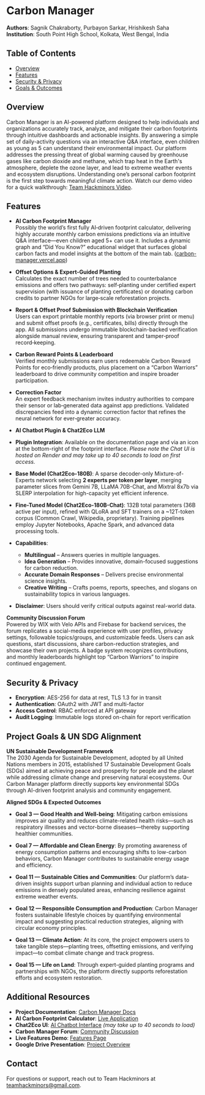 # Carbon Manager

**Authors**: Sagnik Chakraborty, Purbayon Sarkar, Hrishikesh Saha  
**Institution**: South Point High School, Kolkata, West Bengal, India

## Table of Contents

- [Overview](#overview)
- [Features](#features)
- [Security & Privacy](#security--privacy)
- [Goals & Outcomes](#project-goals--&--un--SDG--Alignment)

## Overview

Carbon Manager is an AI-powered platform designed to help individuals and organizations accurately track, analyze, and mitigate their carbon footprints through intuitive dashboards and actionable insights. By answering a simple set of daily-activity questions via an interactive Q&A interface, even children as young as 5 can understand their environmental impact. Our platform addresses the pressing threat of global warming caused by greenhouse gases like carbon dioxide and methane, which trap heat in the Earth's atmosphere, deplete the ozone layer, and lead to extreme weather events and ecosystem disruptions. Understanding one’s personal carbon footprint is the first step towards meaningful climate action. Watch our demo video for a quick walkthrough: [Team Hackminors Video](https://www.youtube.com/watch?v=ENhW6AN1RK0).
## Features

- **AI Carbon Footprint Manager**  
  Possibly the world’s first fully AI‑driven footprint calculator, delivering highly accurate monthly carbon emissions predictions via an intuitive Q&A interface—even children aged 5+ can use it. Includes a dynamic graph and “Did You Know?” educational widget that surfaces global carbon facts and model insights at the bottom of the main tab. ([carbon-manager.vercel.app](https://carbon-manager.vercel.app/features))

- **Offset Options & Expert-Guided Planting**  
  Calculates the exact number of trees needed to counterbalance emissions and offers two pathways: self‑planting under certified expert supervision (with issuance of planting certificates) or donating carbon credits to partner NGOs for large‑scale reforestation projects.

- **Report & Offset Proof Submission with Blockchain Verification**  
  Users can export printable monthly reports (via browser print or menu) and submit offset proofs (e.g., certificates, bills) directly through the app. All submissions undergo immutable blockchain-backed verification alongside manual review, ensuring transparent and tamper‑proof record‑keeping.

- **Carbon Reward Points & Leaderboard**  
  Verified monthly submissions earn users redeemable Carbon Reward Points for eco‑friendly products, plus placement on a “Carbon Warriors” leaderboard to drive community competition and inspire broader participation.

- **Correction Factor**  
  An expert feedback mechanism invites industry authorities to compare their sensor or lab‑generated data against app predictions. Validated discrepancies feed into a dynamic correction factor that refines the neural network for ever‑greater accuracy.

- **AI Chatbot Plugin & Chat2Eco LLM**  
- **Plugin Integration**: Available on the documentation page and via an icon at the bottom-right of the footprint interface. *Please note the Chat UI is hosted on Render and may take up to 40 seconds to load on first access.*
- **Base Model (Chat2Eco-180B)**: A sparse decoder-only Mixture-of-Experts network selecting **2 experts per token per layer**, merging parameter slices from Gemini 7B, LLaMA 70B-Chat, and Mixtral 8x7b via SLERP interpolation for high-capacity yet efficient inference.  
- **Fine-Tuned Model (Chat2Eco-180B-Chat)**: 132B total parameters (36B active per input), refined with QLoRA and SFT trainers on a ~12T-token corpus (Common Crawl, Wikipedia, proprietary). Training pipelines employ Jupyter Notebooks, Apache Spark, and advanced data processing tools.  
- **Capabilities**:  
  - **Multilingual** – Answers queries in multiple languages.  
  - **Idea Generation** – Provides innovative, domain-focused suggestions for carbon reduction.  
  - **Accurate Domain Responses** – Delivers precise environmental science insights.  
  - **Creative Writing** – Crafts poems, reports, speeches, and slogans on sustainability topics in various languages.  
- **Disclaimer**: Users should verify critical outputs against real-world data.  

**Community Discussion Forum**  
Powered by WIX with Velo APIs and Firebase for backend services, the forum replicates a social-media experience with user profiles, privacy settings, followable topics/groups, and customizable feeds. Users can ask questions, start discussions, share carbon-reduction strategies, and showcase their own projects. A badge system recognizes contributions, and monthly leaderboards highlight top “Carbon Warriors” to inspire continued engagement.

## Security & Privacy

- **Encryption**: AES-256 for data at rest, TLS 1.3 for in transit
- **Authentication**: OAuth2 with JWT and multi-factor
- **Access Control**: RBAC enforced at API gateway
- **Audit Logging**: Immutable logs stored on-chain for report verification

## Project Goals & UN SDG Alignment

**UN Sustainable Development Framework**  
The 2030 Agenda for Sustainable Development, adopted by all United Nations members in 2015, established 17 Sustainable Development Goals (SDGs) aimed at achieving peace and prosperity for people and the planet while addressing climate change and preserving natural ecosystems. Our Carbon Manager platform directly supports key environmental SDGs through AI-driven footprint analysis and community engagement.

**Aligned SDGs & Expected Outcomes**  
- **Goal 3 — Good Health and Well-being**: Mitigating carbon emissions improves air quality and reduces climate-related health risks—such as respiratory illnesses and vector-borne diseases—thereby supporting healthier communities.

- **Goal 7 — Affordable and Clean Energy**: By promoting awareness of energy consumption patterns and encouraging shifts to low-carbon behaviors, Carbon Manager contributes to sustainable energy usage and efficiency.

- **Goal 11 — Sustainable Cities and Communities**: Our platform’s data-driven insights support urban planning and individual action to reduce emissions in densely populated areas, enhancing resilience against extreme weather events.

- **Goal 12 — Responsible Consumption and Production**: Carbon Manager fosters sustainable lifestyle choices by quantifying environmental impact and suggesting practical reduction strategies, aligning with circular economy principles.

- **Goal 13 — Climate Action**: At its core, the project empowers users to take tangible steps—planting trees, offsetting emissions, and verifying impact—to combat climate change and track progress.

- **Goal 15 — Life on Land**: Through expert-guided planting programs and partnerships with NGOs, the platform directly supports reforestation efforts and ecosystem restoration.

## Additional Resources

- **Project Documentation**: [Carbon Manager Docs](https://teamhackminors.github.io)  
- **AI Carbon Footprint Calculator**: [Live Application](https://teamhackminors.github.io/carbonfootprintmanager)  
- **Chat2Eco UI**: [AI Chatbot Interface](https://cm-chat.onrender.com/) *(may take up to 40 seconds to load)*  
- **Carbon Manager Forum**: [Community Discussion](https://bit.ly/CarbonManagerForum)  
- **Live Features Demo**: [Features Page](https://carbon-manager-hackminors-2025.vercel.app/features)  
- **Google Drive Presentation**: [Project Overview](https://drive.google.com/file/d/14MoovBMj2122y3CTeu4lmf-2yW3lRqpc/preview)

## Contact

For questions or support, reach out to Team Hackminors at [teamhackminors@gmail.com](mailto:teamhackminors@gmail.com).
